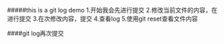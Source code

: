 #####this is a git log demo
1.开始我会先进行提交
2.修改当前文件的内容，在进行提交
3.在次修改内容，提交
4.查看log 
5.使用git reset查看文件内容

####git log再次提交
